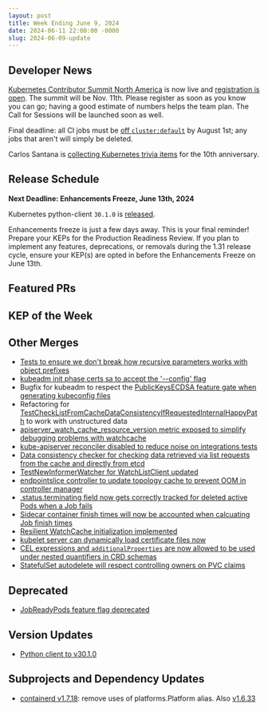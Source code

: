 ```yaml
---
layout: post
title: Week Ending June 9, 2024
date: 2024-06-11 22:00:00 -0000
slug: 2024-06-09-update
---
```


## Developer News

[Kubernetes Contributor Summit North America](https://www.kubernetes.dev/events/2024/kcsna/) is now live and [registration is open](https://www.kubernetes.dev/events/2024/kcsna/registration/).  The summit will be Nov. 11th.  Please register as soon as you know you can go; having a good estimate of numbers helps the team plan.  The Call for Sessions will be launched soon as well.

Final deadline: all CI jobs must be [off `cluster:default`](https://groups.google.com/a/kubernetes.io/g/dev/c/p6PAML90ZOU/m/C7hlRHdxAAAJ) by August 1st; any jobs that aren't will simply be deleted.

Carlos Santana is [collecting Kubernetes trivia items](https://groups.google.com/a/kubernetes.io/g/dev/c/AmAbg-V2bv4) for the 10th anniversary.

## Release Schedule

**Next Deadline: Enhancements Freeze, June 13th, 2024**

Kubernetes python-client `30.1.0` is [released](https://groups.google.com/a/kubernetes.io/g/dev/c/jnQXh4lS-J4/m/AhThVUmiAAAJ).

Enhancements freeze is just a few days away. This is your final reminder! Prepare your KEPs for the Production Readiness Review. If you plan to implement any features, deprecations, or removals during the 1.31 release cycle, ensure your KEP(s) are opted in before the Enhancements Freeze on June 13th.

## Featured PRs


## KEP of the Week


## Other Merges

* [Tests to ensure we don't break how recursive parameters works with object prefixes](https://github.com/kubernetes/kubernetes/pull/125441)
* [kubeadm init phase certs sa to accept the '--config' flag](https://github.com/kubernetes/kubernetes/pull/125396)
* Bugfix for kubeadm to respect the [PublicKeysECDSA feature gate when generating kubeconfig files](https://github.com/kubernetes/kubernetes/pull/125388)
* Refactoring for [TestCheckListFromCacheDataConsistencyIfRequestedInternalHappyPath](https://github.com/kubernetes/kubernetes/pull/125383) to work with unstructured data
* [apiserver_watch_cache_resource_version metric exposed to simplify debugging problems with watchcache](https://github.com/kubernetes/kubernetes/pull/125377)
* [kube-apiserver reconciler disabled to reduce noise on integrations tests](https://github.com/kubernetes/kubernetes/pull/125329)
* [Data consistency checker for checking data retrieved via list requests from the cache and directly from etcd](https://github.com/kubernetes/kubernetes/pull/125304)
* [TestNewInformerWatcher for WatchListClient updated](https://github.com/kubernetes/kubernetes/pull/125302)
* [endpointslice controller to update topology cache to prevent OOM in controller manager](https://github.com/kubernetes/kubernetes/pull/125294)
* [.status.terminating field now gets correctly tracked for deleted active Pods when a Job fails](https://github.com/kubernetes/kubernetes/pull/125175)
* [Sidecar container finish times will now be accounted when calcuating Job finish times](https://github.com/kubernetes/kubernetes/pull/124942)
* [Resilient WatchCache initialization implemented](https://github.com/kubernetes/kubernetes/pull/124942)
* [kubelet server can dynamically load certificate files now](https://github.com/kubernetes/kubernetes/pull/124574)
* [CEL expressions and `additionalProperties` are now allowed to be used under nested quantifiers in CRD schemas](https://github.com/kubernetes/kubernetes/pull/124381)
* [StatefulSet autodelete will respect controlling owners on PVC claims](https://github.com/kubernetes/kubernetes/pull/122499)

## Deprecated

* [JobReadyPods feature flag deprecated](https://github.com/kubernetes/kubernetes/pull/125168)

## Version Updates

* [Python client to v30.1.0](https://github.com/kubernetes-client/python/releases/tag/v30.1.0)

## Subprojects and Dependency Updates

* [containerd v1.7.18](https://github.com/containerd/containerd/releases/tag/v1.7.18): remove uses of platforms.Platform alias. Also [v1.6.33](https://github.com/containerd/containerd/releases/tag/v1.6.33)
